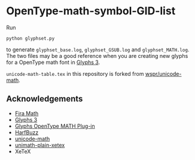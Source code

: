# OpenType-math-symbol-GID-list

Run
```
python glyphset.py
```
to generate `glyphset_base.log`, `glyphset_GSUB.log` and `glyphset_MATH.log`. The two files may be a good reference when you are creating new glyphs for a OpenType math font in [Glyphs 3](https://glyphsapp.com/).

`unicode-math-table.tex` in this repository is forked from [wspr/unicode-math](https://github.com/wspr/unicode-math).

## Acknowledgements

- [Fira Math](https://github.com/firamath/firamath)
- [Glyphs 3](https://glyphsapp.com/)
- [Glyphs OpenType MATH Plug-in](https://github.com/Nagwa-Limited-Community/Glyphs-MATH-Plugin)
- [HarfBuzz](https://github.com/harfbuzz/harfbuzz)
- [unicode-math](https://github.com/wspr/unicode-math)
- [unimath-plain-xetex](https://github.com/AlphaZTX/unimath-plain-xetex)
- XeTeX